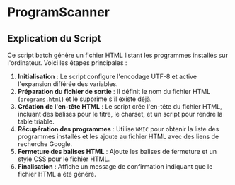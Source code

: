 # ProgramScanner

## Explication du Script

Ce script batch génère un fichier HTML listant les programmes installés sur l'ordinateur. Voici les étapes principales :

1. **Initialisation** : Le script configure l'encodage UTF-8 et active l'expansion différée des variables.
2. **Préparation du fichier de sortie** : Il définit le nom du fichier HTML (`programs.html`) et le supprime s'il existe déjà.
3. **Création de l'en-tête HTML** : Le script crée l'en-tête du fichier HTML, incluant des balises pour le titre, le charset, et un script pour rendre la table triable.
4. **Récupération des programmes** : Utilise `WMIC` pour obtenir la liste des programmes installés et les ajoute au fichier HTML avec des liens de recherche Google.
5. **Fermeture des balises HTML** : Ajoute les balises de fermeture et un style CSS pour le fichier HTML.
6. **Finalisation** : Affiche un message de confirmation indiquant que le fichier HTML a été généré.
